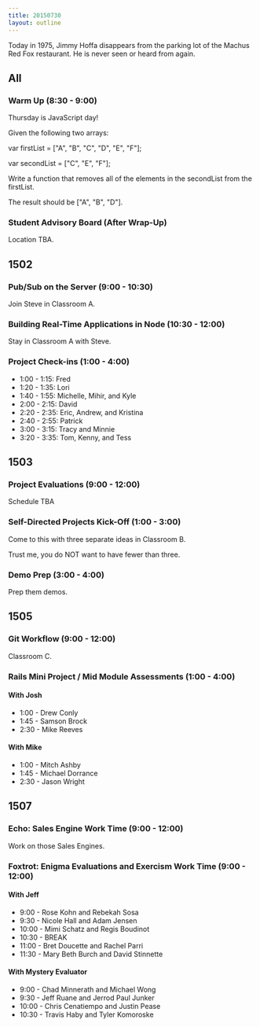 ```yaml
---
title: 20150730
layout: outline
---
```


Today in 1975, Jimmy Hoffa disappears from the parking lot of the Machus Red Fox restaurant. He is never seen or heard from again.

## All

### Warm Up (8:30 - 9:00)

Thursday is JavaScript day!

Given the following two arrays:

var firstList = ["A", "B", "C", "D", "E", "F"];

var secondList = ["C", "E", "F"];

Write a function that removes all of the elements in the secondList from the firstList.

The result should be ["A", "B", "D"].

### Student Advisory Board (After Wrap-Up)

Location TBA.

## 1502

### Pub/Sub on the Server (9:00 - 10:30)

Join Steve in Classroom A.

### Building Real-Time Applications in Node (10:30 - 12:00)

Stay in Classroom A with Steve.

### Project Check-ins (1:00 - 4:00)

* 1:00 - 1:15: Fred
* 1:20 - 1:35: Lori
* 1:40 - 1:55: Michelle, Mihir, and Kyle
* 2:00 - 2:15: David
* 2:20 - 2:35: Eric, Andrew, and Kristina
* 2:40 - 2:55: Patrick
* 3:00 - 3:15: Tracy and Minnie
* 3:20 - 3:35: Tom, Kenny, and Tess

## 1503

### Project Evaluations (9:00 - 12:00)

Schedule TBA

### Self-Directed Projects Kick-Off (1:00 - 3:00)

Come to this with three separate ideas in Classroom B.

Trust me, you do NOT want to have fewer than three.

### Demo Prep (3:00 - 4:00)

Prep them demos.


## 1505

### Git Workflow (9:00 - 12:00)

Classroom C.

### Rails Mini Project / Mid Module Assessments (1:00 - 4:00)

#### With Josh

* 1:00 - Drew Conly
* 1:45 - Samson Brock
* 2:30 - Mike Reeves

#### With Mike

* 1:00 - Mitch Ashby
* 1:45 - Michael Dorrance
* 2:30 - Jason Wright


## 1507

### Echo: Sales Engine Work Time (9:00 - 12:00)

Work on those Sales Engines.

### Foxtrot: Enigma Evaluations and Exercism Work Time (9:00 - 12:00)

#### With Jeff

* 9:00 - Rose Kohn and Rebekah Sosa
* 9:30 - Nicole Hall and Adam Jensen
* 10:00 - Mimi Schatz and Regis Boudinot
* 10:30 - BREAK
* 11:00 - Bret Doucette and Rachel Parri
* 11:30 -  Mary Beth Burch and David Stinnette

#### With Mystery Evaluator

* 9:00 - Chad Minnerath and Michael Wong
* 9:30 - Jeff Ruane and Jerrod Paul Junker
* 10:00 - Chris Cenatiempo and Justin Pease
* 10:30 - Travis Haby and Tyler Komoroske
